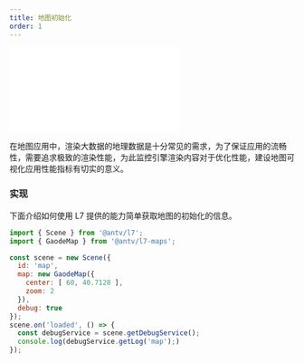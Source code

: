 ```yaml
---
title: 地图初始化
order: 1
---
```

<embed src="@/docs/common/style.md"></embed>

在地图应用中，渲染大数据的地理数据是十分常见的需求，为了保证应用的流畅性，需要追求极致的渲染性能，为此监控引擎渲染内容对于优化性能，建设地图可视化应用性能指标有切实的意义。

### 实现

下面介绍如何使用 L7 提供的能力简单获取地图的初始化的信息。

```javascript
import { Scene } from '@antv/l7';
import { GaodeMap } from '@antv/l7-maps';

const scene = new Scene({
  id: 'map',
  map: new GaodeMap({
    center: [ 60, 40.7128 ],
    zoom: 2
  }),
  debug: true
});
scene.on('loaded', () => {
  const debugService = scene.getDebugService();
  console.log(debugService.getLog('map');)
});
```

